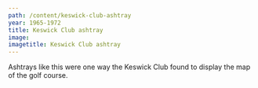 ```yaml
---
path: /content/keswick-club-ashtray
year: 1965-1972
title: Keswick Club ashtray
image: 
imagetitle: Keswick Club ashtray
---
```


Ashtrays like this were one way the Keswick Club found to display the map of the golf course.